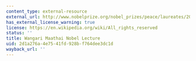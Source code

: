 ```yaml
---
content_type: external-resource
external_url: http://www.nobelprize.org/nobel_prizes/peace/laureates/2004/maathai-lecture-text.html
has_external_license_warning: true
license: https://en.wikipedia.org/wiki/All_rights_reserved
status: ''
title: Wangari Maathai Nobel Lecture
uid: 2d1a276a-4e75-41fd-928b-f764dee3dc1d
wayback_url: ''
---
```

